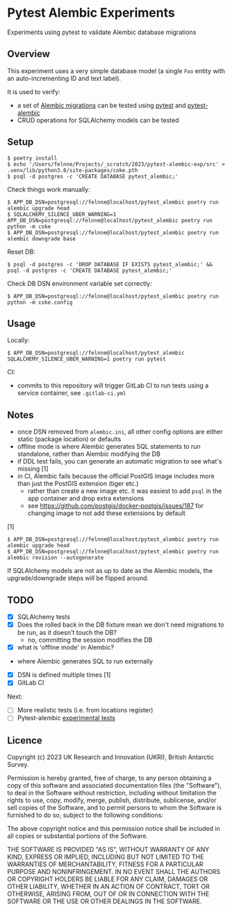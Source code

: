 # Pytest Alembic Experiments

Experiments using pytest to validate Alembic database migrations

## Overview

This experiment uses a very simple database model (a single `Foo` entity with an auto-incrementing ID and text label).

It is used to verify:

- a set of [Alembic migrations](https://alembic.sqlalchemy.org) can be tested using [pytest](https://pytest.org) and 
  [pytest-alembic](https://pytest-alembic.readthedocs.io/en/latest/)
- CRUD operations for SQLAlchemy models can be tested

## Setup

```
$ poetry install
$ echo '/Users/felnne/Projects/_scratch/2023/pytest-alembic-exp/src' > .venv/lib/python3.8/site-packages/coke.pth
$ psql -d postgres -c 'CREATE DATABASE pytest_alembic;'
```

Check things work manually:

```
$ APP_DB_DSN=postgresql://felnne@localhost/pytest_alembic poetry run alembic upgrade head
$ SQLALCHEMY_SILENCE_UBER_WARNING=1 APP_DB_DSN=postgresql://felnne@localhost/pytest_alembic poetry run python -m coke
$ APP_DB_DSN=postgresql://felnne@localhost/pytest_alembic poetry run alembic downgrade base
```

Reset DB:

```
$ psql -d postgres -c 'DROP DATABASE IF EXISTS pytest_alembic;' && psql -d postgres -c 'CREATE DATABASE pytest_alembic;'
```

Check DB DSN environment variable set correctly:

```
$ APP_DB_DSN=postgresql://felnne@localhost/pytest_alembic poetry run python -m coke.config
```

## Usage

Locally:

```
$ APP_DB_DSN=postgresql://felnne@localhost/pytest_alembic SQLALCHEMY_SILENCE_UBER_WARNING=1 poetry run pytest
```

CI:

- commits to this repository will trigger GitLab CI to run tests using a service container, see `.gitlab-ci.yml`

## Notes

* once DSN removed from `alembic.ini`, all other config options are either static (package location) or defaults
* offline mode is where Alembic generates SQL statements to run standalone, rather than Alembic modifying the DB
* if DDL test fails, you can generate an automatic migration to see what's missing [1]
* in CI, Alembic fails because the official PostGIS image includes more than just the PostGIS extension (tiger etc.)
  * rather than create a new image etc. it was easiest to add `psql` in the app container and drop extra extensions
  * see https://github.com/postgis/docker-postgis/issues/187 for changing image to not add these extensions by default

[1]

```
$ APP_DB_DSN=postgresql://felnne@localhost/pytest_alembic poetry run alembic upgrade head
$ APP_DB_DSN=postgresql://felnne@localhost/pytest_alembic poetry run alembic revision --autogenerate
```

If SQLAlchemy models are not as up to date as the Alembic models, the upgrade/downgrade steps will be flipped around.

## TODO

- [x]  SQLAlchemy tests
- [x]  Does the rolled back in the DB fixture mean we don't need migrations to be run, as it doesn't touch the DB?
    - no, committing the session modifies the DB
- [x]  what is 'offline mode' in Alembic?
  - where Alembic generates SQL to run externally 
- [x]  DSN is defined multiple times [1]
- [x]  GitLab CI

Next:

- [ ]  More realistic tests (i.e. from locations register)
- [ ]  Pytest-alembic [experimental tests](http://pytest-alembic.readthedocs.io/en/latest/experimental_tests.html)

## Licence

Copyright (c) 2023 UK Research and Innovation (UKRI), British Antarctic Survey.

Permission is hereby granted, free of charge, to any person obtaining a copy
of this software and associated documentation files (the "Software"), to deal
in the Software without restriction, including without limitation the rights
to use, copy, modify, merge, publish, distribute, sublicense, and/or sell
copies of the Software, and to permit persons to whom the Software is
furnished to do so, subject to the following conditions:

The above copyright notice and this permission notice shall be included in all
copies or substantial portions of the Software.

THE SOFTWARE IS PROVIDED "AS IS", WITHOUT WARRANTY OF ANY KIND, EXPRESS OR
IMPLIED, INCLUDING BUT NOT LIMITED TO THE WARRANTIES OF MERCHANTABILITY,
FITNESS FOR A PARTICULAR PURPOSE AND NONINFRINGEMENT. IN NO EVENT SHALL THE
AUTHORS OR COPYRIGHT HOLDERS BE LIABLE FOR ANY CLAIM, DAMAGES OR OTHER
LIABILITY, WHETHER IN AN ACTION OF CONTRACT, TORT OR OTHERWISE, ARISING FROM,
OUT OF OR IN CONNECTION WITH THE SOFTWARE OR THE USE OR OTHER DEALINGS IN THE
SOFTWARE.
